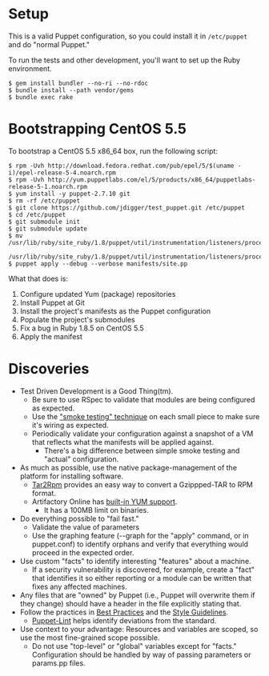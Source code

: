 Setup
=====

This is a valid Puppet configuration, so you could install it in `/etc/puppet` and do "normal Puppet."

To run the tests and other development, you'll want to set up the Ruby environment.

    $ gem install bundler --no-ri --no-rdoc
    $ bundle install --path vendor/gems
    $ bundle exec rake

Bootstrapping CentOS 5.5
=====

To bootstrap a CentOS 5.5 x86_64 box, run the following script:

    $ rpm -Uvh http://download.fedora.redhat.com/pub/epel/5/$(uname -i)/epel-release-5-4.noarch.rpm
    $ rpm -Uvh http://yum.puppetlabs.com/el/5/products/x86_64/puppetlabs-release-5-1.noarch.rpm
    $ yum install -y puppet-2.7.10 git
    $ rm -rf /etc/puppet
    $ git clone https://github.com/jdigger/test_puppet.git /etc/puppet
    $ cd /etc/puppet
    $ git submodule init
    $ git submodule update
    $ mv /usr/lib/ruby/site_ruby/1.8/puppet/util/instrumentation/listeners/process_name.rb\
         /usr/lib/ruby/site_ruby/1.8/puppet/util/instrumentation/listeners/process_name.rb.bck
    $ puppet apply --debug --verbose manifests/site.pp

What that does is:

1. Configure updated Yum (package) repositories
2. Install Puppet at Git
3. Install the project's manifests as the Puppet configuration
4. Populate the project's submodules
5. Fix a bug in Ruby 1.8.5 on CentOS 5.5
6. Apply the manifest


Discoveries
=====

* Test Driven Development is a Good Thing(tm).
  * Be sure to use RSpec to validate that modules are being configured as expected.
  * Use the ["smoke testing" technique](http://docs.puppetlabs.com/guides/tests_smoke.html) on each small piece to make sure it's wiring as expected.
  * Periodically validate your configuration against a snapshot of a VM that reflects what the manifests will be applied against.
    * There's a big difference between simple smoke testing and "actual" configuration.
* As much as possible, use the native package-management of the platform for installing software.
  * [Tar2Rpm](https://github.com/jdigger/tar2rpm) provides an easy way to convert a Gzippped-TAR to RPM format.
  * Artifactory Online has [built-in YUM support](http://wiki.jfrog.org/confluence/display/RTF/YUM+Repositories).
    * It has a 100MB limit on binaries.
* Do everything possible to "fail fast."
  * Validate the value of parameters
  * Use the graphing feature (--graph for the "apply" command, or in puppet.conf) to identify orphans and verify that everything would proceed in the expected order.
* Use custom "facts" to identify interesting "features" about a machine.
  * If a security vulnerability is discovered, for example, create a "fact" that identifies it so either reporting or a module can be written that fixes any affected machines.
* Any files that are "owned" by Puppet (i.e., Puppet will overwrite them if they change) should have a header in the file explicitly stating that.
* Follow the practices in [Best Practices](http://docs.puppetlabs.com/guides/best_practices.html) and the [Style Guidelines](http://docs.puppetlabs.com/guides/style_guide.html).
  * [Puppet-Lint](https://github.com/rodjek/puppet-lint) helps identify deviations from the standard.
* Use context to your advantage: Resources and variables are scoped, so use the most fine-grained scope possible.
  * Do not use "top-level" or "global" variables except for "facts."  Configuration should be handled by way of passing parameters or params.pp files.
